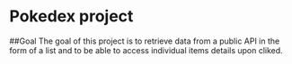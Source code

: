# Pokedex project

##Goal
The goal of this project is to retrieve data from a public API in the form of a list and to be able to access individual items details upon cliked.
